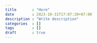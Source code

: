```yaml
---
title       : "Hore"
date        : 2023-10-31T17:07:20+07:00
description : "Write description"
categories  : []
tags        : []
draft       : true
---
```

